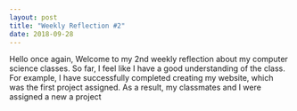 ```yaml
---
layout: post
title: "Weekly Reflection #2"
date: 2018-09-28
---
```


<p>Hello once again, Welcome to my 2nd weekly reflection about my computer science classes. So far, I feel like I have a good understanding of the class. For example, I have successfully completed creating my website, which was the first project assigned. As a result, my classmates and I were assigned a new a project</p>
